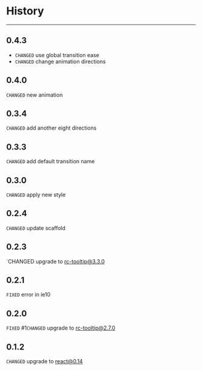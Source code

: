 History
=======

---

0.4.3
---

* `CHANGED` use global transition ease
* `CHANGED` change animation directions

0.4.0
----

`CHANGED` new animation

0.3.4
-----

`CHANGED` add another eight directions

0.3.3
-----

`CHANGED` add default transition name

0.3.0
-----

`CHANGED` apply new style

0.2.4
-----

`CHANGED` update scaffold

0.2.3
-----

`CHANGED upgrade to rc-tooltip@3.3.0

0.2.1
-----

`FIXED` error in ie10

0.2.0
-----

`FIXED` #1`CHANGED` upgrade to rc-tooltip@2.7.0

0.1.2
-----

`CHANGED` upgrade to react@0.14
